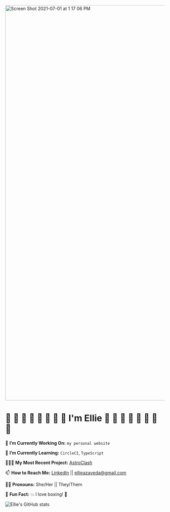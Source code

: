 <img width="1250" alt="Screen Shot 2021-07-01 at 1 17 06 PM" src="https://user-images.githubusercontent.com/76409536/124178483-d5040400-da6e-11eb-87c0-44374de94acd.png">

# 🖤 🤎 💜 💙 💚 💛 🧡 💖 I'm Ellie 💖 🧡 💛 💚 💙 💜 🤎 🖤

🔭 **I’m Currently Working On:** `my personal website`

🌱 **I’m Currently Learning:** `CircleCI`, `TypeScript`

👩🏻‍💻 **My Most Recent Project:** [AstroClash](https://github.com/EllieAzaveda/AstroClash.git)

📫 **How to Reach Me:** [LinkedIn](https://www.linkedin.com/in/ellie-azaveda/) || ellieazaveda@gmail.com

🏳️‍🌈 **Pronouns:** She/Her || They/Them

🤖 **Fun Fact:** 💥 I love boxing! 🥊

![Ellie's GitHub stats](https://github-readme-stats.vercel.app/api?username=ellieazaveda&show_icons=true&theme=nightowl)


